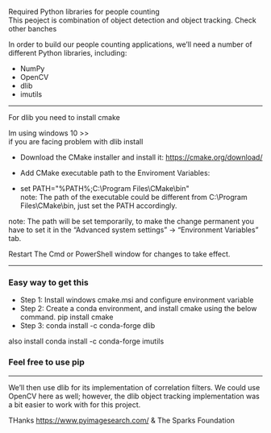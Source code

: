 Required Python libraries for people counting  
This peoject is combination of object detection and object tracking.  Check other banches

In order to build our people counting applications, we’ll need a number of different Python libraries, including:

- NumPy
- OpenCV
- dlib
- imutils
 
----
For dlib you need to install cmake 

Im using windows 10  >>   
  if you are facing problem with dlib install 

* Download the CMake installer and install it: https://cmake.org/download/
- Add CMake executable path to the Enviroment Variables:

- set PATH="%PATH%;C:\Program Files\CMake\bin"  
note: The path of the executable could be different from C:\Program Files\CMake\bin, just set the PATH accordingly.

note: The path will be set temporarily, to make the change permanent you have to set it in the “Advanced system settings” → “Environment Variables” tab.

Restart The Cmd or PowerShell window for changes to take effect.  

----
### Easy way to get this 
- Step 1:
Install windows cmake.msi and configure environment variable
- Step 2:
Create a conda environment, and install cmake using the below command.
pip install cmake
- Step 3:
conda install -c conda-forge dlib

also install conda install -c conda-forge imutils 

### Feel free to use pip

-----
We’ll then use dlib for its implementation of correlation filters. We could use OpenCV here as well; however, the dlib object tracking implementation was a bit easier to work with for this project.

THanks https://www.pyimagesearch.com/ & The Sparks Foundation